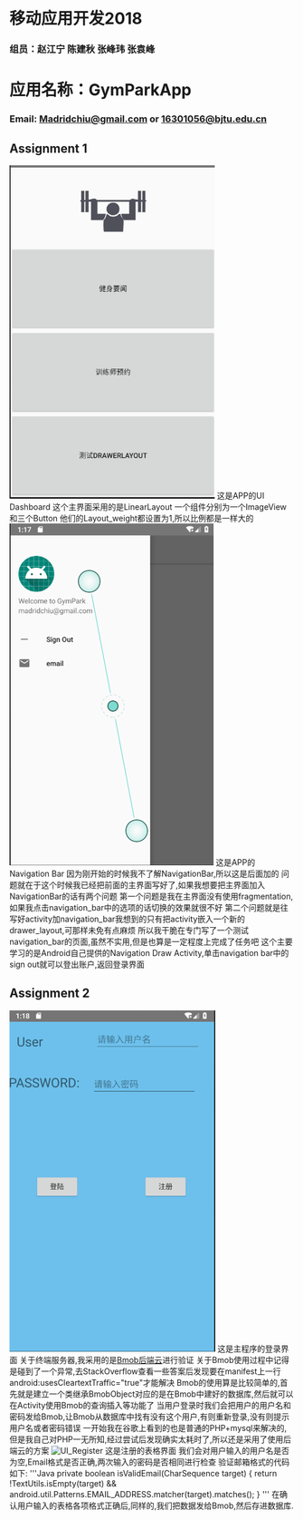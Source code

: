 移动应用开发2018
===============
### 组员：赵江宁 陈建秋 张峰玮 张袁峰
# 应用名称：GymParkApp
### Email: Madridchiu@gmail.com or 16301056@bjtu.edu.cn
## Assignment 1
![UI Dashboard](./GymParkAppImages/dashboard.png)
这是APP的UI Dashboard
这个主界面采用的是LinearLayout
一个组件分别为一个ImageView和三个Button
他们的Layout_weight都设置为1,所以比例都是一样大的
![Navigation Bar](./GymParkAppImages/navigation_bar.png)
这是APP的Navigation Bar
因为刚开始的时候我不了解NavigationBar,所以这是后面加的
问题就在于这个时候我已经把前面的主界面写好了,如果我想要把主界面加入NavigationBar的话有两个问题
第一个问题是我在主界面没有使用fragmentation,如果我点击navigation_bar中的选项的话切换的效果就很不好
第二个问题就是往写好activity加navigation_bar我想到的只有把activity嵌入一个新的drawer_layout,可那样未免有点麻烦
所以我干脆在专门写了一个测试navigation_bar的页面,虽然不实用,但是也算是一定程度上完成了任务吧
这个主要学习的是Android自己提供的Navigation Draw Activity,单击navigation bar中的sign out就可以登出账户,返回登录界面

## Assignment 2
![UI_Login](./GymParkAppImages/login_view.png)
这是主程序的登录界面
关于终端服务器,我采用的是[Bmob后端云](bmob.cn)进行验证
关于Bmob使用过程中记得是碰到了一个异常,去StackOverflow查看一些答案后发现要在manifest上一行android:usesCleartextTraffic="true"才能解决
Bmob的使用算是比较简单的,首先就是建立一个类继承BmobObject对应的是在Bmob中建好的数据库,然后就可以在Activity使用Bmob的查询插入等功能了
当用户登录时我们会把用户的用户名和密码发给Bmob,让Bmob从数据库中找有没有这个用户,有则重新登录,没有则提示用户名或者密码错误
一开始我在谷歌上看到的也是普通的PHP+mysql来解决的,但是我自己对PHP一无所知,经过尝试后发现确实太耗时了,所以还是采用了使用后端云的方案
![UI_Register](.GymParkAppImages/register_view.png)
这是注册的表格界面
我们会对用户输入的用户名是否为空,Email格式是否正确,两次输入的密码是否相同进行检查
验证邮箱格式的代码如下:
'''Java
private boolean isValidEmail(CharSequence target) {
   return !TextUtils.isEmpty(target) && android.util.Patterns.EMAIL_ADDRESS.matcher(target).matches();
}
'''
在确认用户输入的表格各项格式正确后,同样的,我们把数据发给Bmob,然后存进数据库.




